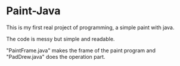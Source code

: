 # Paint-Java
This is my first real project of programming, a simple paint with java.

The code is messy but simple and readable.

"PaintFrame.java" makes the frame of the paint program and "PadDrew.java" does the operation part.
